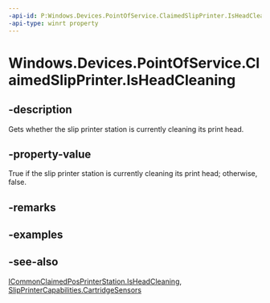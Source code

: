 ----api-id: P:Windows.Devices.PointOfService.ClaimedSlipPrinter.IsHeadCleaning
-api-type: winrt property
---<!-- Property syntaxpublic bool IsHeadCleaning { get; }--># Windows.Devices.PointOfService.ClaimedSlipPrinter.IsHeadCleaning## -descriptionGets whether the slip printer station is currently cleaning its print head.## -property-valueTrue if the slip printer station is currently cleaning its print head; otherwise, false.## -remarks## -examples## -see-also[ICommonClaimedPosPrinterStation.IsHeadCleaning](icommonclaimedposprinterstation_isheadcleaning.md), [SlipPrinterCapabilities.CartridgeSensors](slipprintercapabilities_cartridgesensors.md)